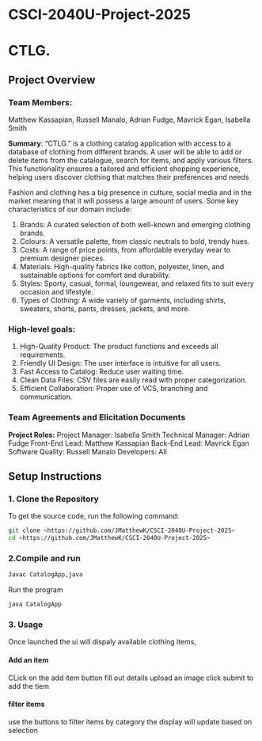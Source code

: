 # CSCI-2040U-Project-2025

# CTLG.
## Project Overview
### Team Members:
Matthew Kassapian, Russell Manalo, Adrian Fudge, Mavrick Egan, Isabella Smith

**Summary**: “CTLG.” is a clothing catalog application with access to a database of clothing from different brands. A user will be able to add or delete items from the catalogue, search for items, and apply various filters. This functionality ensures a tailored and efficient shopping experience, helping users discover clothing that matches their preferences and needs

Fashion and clothing has a big presence in culture, social media and in the market meaning that it will possess a large amount of users. Some key characteristics of our domain include:
1. Brands: A curated selection of both well-known and emerging clothing brands.
2. Colours: A versatile palette, from classic neutrals to bold, trendy hues.
3. Costs: A range of price points, from affordable everyday wear to premium designer pieces.
4. Materials: High-quality fabrics like cotton, polyester, linen, and sustainable options for comfort and durability.
5. Styles: Sporty, casual, formal, loungewear, and relaxed fits to suit every occasion and lifestyle.
6. Types of Clothing: A wide variety of garments, including shirts, sweaters, shorts, pants, dresses, jackets, and more.

### High-level goals:
1. High-Quality Product: The product functions and exceeds all requirements.
2. Friendly UI Design: The user interface is intuitive for all users.
3. Fast Access to Catalog: Reduce user waiting time.
4. Clean Data Files: CSV files are easily read with proper categorization.
5. Efficient Collaboration: Proper use of VCS, branching and communication.

### Team Agreements and Elicitation Documents
**Project Roles:**
Project Manager: Isabella Smith
Technical Manager: Adrian Fudge
Front-End Lead: Matthew Kassapian
Back-End Lead: Mavrick Egan
Software Quality: Russell Manalo
Developers: All

## Setup Instructions

### 1. Clone the Repository

To get the source code, run the following command:

```bash
git clone <https://github.com/JMatthewK/CSCI-2040U-Project-2025>
cd <https://github.com/JMatthewK/CSCI-2040U-Project-2025>
```
### 2.Compile and run
```bash
Javac CatalogApp,java
```
Run the program
```bash
java CatalogApp
```
### 3. Usage
Once launched the ui will dispaly available clothing items,
#### Add an item
CLick on the add item button
fill out details
upload an image
click submit to add the tiem
#### filter items
use the buttons to filter items by category 
the display will update based on selection